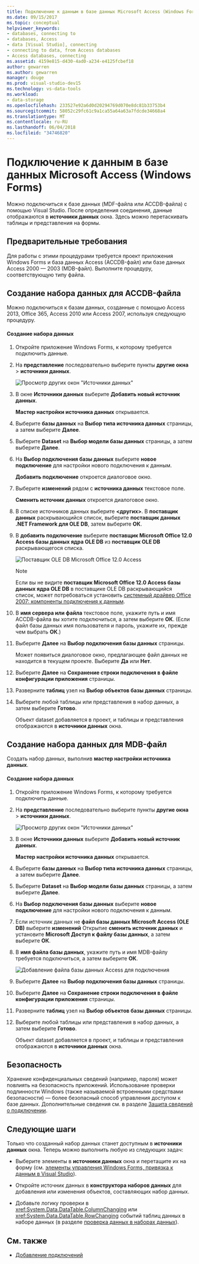 ```yaml
---
title: Подключение к данным в базе данных Microsoft Access (Windows Forms)
ms.date: 09/15/2017
ms.topic: conceptual
helpviewer_keywords:
- databases, connecting to
- databases, Access
- data [Visual Studio], connecting
- connecting to data, from Access databases
- Access databases, connecting
ms.assetid: 4159e815-d430-4ad0-a234-e4125fcbef18
author: gewarren
ms.author: gewarren
manager: douge
ms.prod: visual-studio-dev15
ms.technology: vs-data-tools
ms.workload:
- data-storage
ms.openlocfilehash: 233527e92a6d0d20294769d070e8dc81b33753b4
ms.sourcegitcommit: 58052c29fc61c9a1ca55a64a63a7fdcde34668a4
ms.translationtype: MT
ms.contentlocale: ru-RU
ms.lasthandoff: 06/04/2018
ms.locfileid: "34746820"
---
```

# <a name="connect-to-data-in-an-access-database-windows-forms"></a>Подключение к данным в базе данных Microsoft Access (Windows Forms)
Можно подключиться к базе данных (MDF-файла или ACCDB-файла) с помощью Visual Studio. После определения соединения, данные отображаются в **источники данных** окна. Здесь можно перетаскивать таблицы и представления на формы.

## <a name="prerequisites"></a>Предварительные требования
 Для работы с этими процедурами требуется проект приложения Windows Forms и база данных Access (ACCDB-файл) или базе данных Access 2000 — 2003 (MDB-файл). Выполните процедуру, соответствующую типу файла.

## <a name="creating-the-dataset-for-an-accdb-file"></a>Создание набора данных для ACCDB-файла
 Можно подключиться к базам данных, созданные с помощью Access 2013, Office 365, Access 2010 или Access 2007, используя следующую процедуру.

#### <a name="to-create-the-dataset"></a>Создание набора данных

1.  Откройте приложение Windows Forms, к которому требуется подключить данные.

2.  На **представление** последовательно выберите пункты **другие окна** > **источники данных**.

     ![Просмотр других окон "Источники данных"](../data-tools/media/viewdatasources.png)

3.  В окне **Источники данных** выберите **Добавить новый источник данных**.

     **Мастер настройки источника данных** открывается.

4.  Выберите **базы данных** на **Выбор типа источника данных** страницы, а затем выберите **Далее**.

5.  Выберите **Dataset** на **Выбор модели базы данных** страницы, а затем выберите **Далее**.

6.  На **Выбор подключения базы данных** выберите **новое подключение** для настройки нового подключения к данным.

     **Добавить подключение** откроется диалоговое окно.

7.  Выберите **изменений** рядом с **источника данных** текстовое поле.

     **Сменить источник данных** откроется диалоговое окно.

8.  В списке источников данных выберите  **\<других\>**. В **поставщик данных** раскрывающийся список, выберите **поставщик данных .NET Framework для OLE DB**, затем выберите **ОК**.

9. В **добавить подключение** выберите **поставщик Microsoft Office 12.0 Access базы данных ядра OLE DB** из **поставщик OLE DB** раскрывающегося списка.

     ![Поставщик OLE DB Microsoft Office 12.0 Access](../data-tools/media/dataoledbprovideroffice12access.png)

     > [!NOTE]
     >  Если вы не видите **поставщик Microsoft Office 12.0 Access базы данных ядра OLE DB** в поставщике OLE DB раскрывающийся список, может потребоваться установить [системный драйвер Office 2007: компоненты подключения к данным](https://www.microsoft.com/download/confirmation.aspx?id=23734).

9. В **имя сервера или файла** текстовое поле, укажите путь и имя ACCDB-файла вы хотите подключиться, а затем выберите **ОК**. (Если файл базы данных имя пользователя и пароль, укажите их, прежде чем выбрать **ОК**.)

10. Выберите **Далее** на **Выбор подключения базы данных** страницы.

     Может появиться диалоговое окно, предлагающее файл данных не находится в текущем проекте. Выберите **Да** или **Нет**.

11. Выберите **Далее** на **Сохранение строки подключения в файле конфигурации приложения** страницы.

12. Разверните **таблиц** узел на **Выбор объектов базы данных** страницы.

13. Выберите любой таблицы или представления в набор данных, а затем выберите **Готово**.

     Объект dataset добавляется в проект, и таблицы и представления отображаются в **источники данных** окна.

## <a name="creating-the-dataset-for-an-mdb-file"></a>Создание набора данных для MDB-файл
 Создать набор данных, выполнив **мастер настройки источника данных**.

#### <a name="to-create-the-dataset"></a>Создание набора данных

1.  Откройте приложение Windows Forms, к которому требуется подключить данные.

2.  На **представление** последовательно выберите пункты **другие окна** > **источники данных**.

     ![Просмотр других окон "Источники данных"](../data-tools/media/viewdatasources.png)

3.  В окне **Источники данных** выберите **Добавить новый источник данных**.

     **Мастер настройки источника данных** открывается.

4.  Выберите **базы данных** на **Выбор типа источника данных** страницы, а затем выберите **Далее**.

5.  Выберите **Dataset** на **Выбор модели базы данных** страницы, а затем выберите **Далее**.

6.  На **Выбор подключения базы данных** выберите **новое подключение** для настройки нового подключения к данным.

7.  Если источник данных не **файл базы данных Microsoft Access (OLE DB)** выберите **изменений** Открытие **сменить источник данных** и установите **Microsoft Доступ к файлу базы данных**, а затем выберите **ОК**.

8.  В **имя файла базы данных**, укажите путь и имя MDB-файлу требуется подключиться, а затем выберите **ОК**.

     ![Добавление файла базы данных Access для подключения](../data-tools/media/dataaddconnectionaccessmdb.png)

9. Выберите **Далее** на **Выбор подключения базы данных** страницы.

10. Выберите **Далее** на **Сохранение строки подключения в файле конфигурации приложения** страницы.

11. Разверните **таблиц** узел на **Выбор объектов базы данных** страницы.

12. Выберите любой таблицы или представления в набор данных, а затем выберите **Готово**.

     Объект dataset добавляется в проект, и таблицы и представления отображаются в **источники данных** окна.

## <a name="security"></a>Безопасность
 Хранение конфиденциальных сведений (например, пароля) может повлиять на безопасность приложений. Использование проверки подлинности Windows (также называемой встроенными средствами безопасности) — более безопасный способ управления доступом к базе данных. Дополнительные сведения см. в разделе [Защита сведений о подключении](/dotnet/framework/data/adonet/protecting-connection-information).

## <a name="next-steps"></a>Следующие шаги
 Только что созданный набор данных станет доступным в **источники данных** окна. Теперь можно выполнить любую из следующих задач:

-   Выберите элементы в **источники данных** окна и перетащите их на форму (см. [элементы управления Windows Forms, привязка к данным в Visual Studio](../data-tools/bind-windows-forms-controls-to-data-in-visual-studio.md)).

-   Откройте источник данных в **конструктора наборов данных** для добавления или изменения объектов, составляющих набор данных.

-   Добавьте логику проверки в <xref:System.Data.DataTable.ColumnChanging> или <xref:System.Data.DataTable.RowChanging> событий таблиц данных в наборе данных (в разделе [проверка данных в наборах данных](../data-tools/validate-data-in-datasets.md)).

## <a name="see-also"></a>См. также

- [Добавление подключений](../data-tools/add-new-connections.md)